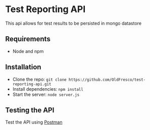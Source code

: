# Test Reporting API

This api allows for test results to be persisted in mongo datastore

## Requirements

- Node and npm

## Installation

- Clone the repo: `git clone https://github.com/OldFresco/test-reporting-api.git`
- Install dependencies: `npm install`
- Start the server: `node server.js`

## Testing the API

Test the API using [Postman](https://chrome.google.com/webstore/detail/{postman})
